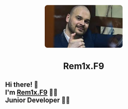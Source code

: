<div align="center">
    <a href="https://github.com/Rem1xF9/Porfolio_DEMO" rel="noopener" target="_blank">
      <img width="250" src="images-round-corners.png" alt="Logo" />
    </a>
  </div>
  
  <h1 align="center">Rem1x.F9</h1>
  
  ## Hi there! 👋<br>I'm [Rem1x.F9](https://github.com/Rem1xF9/Porfolio_DEMO) 🦸‍♂️<br>Junior Developer 👨‍💻  
